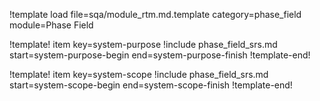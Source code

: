 !template load file=sqa/module_rtm.md.template category=phase_field module=Phase Field

!template! item key=system-purpose
!include phase_field_srs.md start=system-purpose-begin end=system-purpose-finish
!template-end!

!template! item key=system-scope
!include phase_field_srs.md start=system-scope-begin end=system-scope-finish
!template-end!
